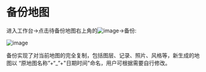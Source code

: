 # 备份地图

进入工作台->点击待备份地图右上角的![image](https://pic.dituwuyou.com/map%2Fpicture%2Ficon%2Fdelete.png)->备份:

![image](https://pic.dituwuyou.com/map%2Fpicture%2Fcopy-map.png)

备份实现了对当前地图的完全复制，包括图层、记录、照片、风格等，新生成的地图以 “原地图名称”+“_”+"日期时间"命名，用户可根据需要自行修改。